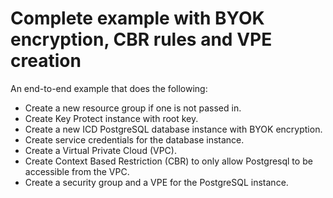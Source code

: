# Complete example with BYOK encryption, CBR rules and VPE creation

An end-to-end example that does the following:

- Create a new resource group if one is not passed in.
- Create Key Protect instance with root key.
- Create a new ICD PostgreSQL database instance with BYOK encryption.
- Create service credentials for the database instance.
- Create a Virtual Private Cloud (VPC).
- Create Context Based Restriction (CBR) to only allow Postgresql to be accessible from the VPC.
- Create a security group and a VPE for the PostgreSQL instance.
